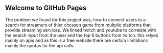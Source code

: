 ## Welcome to GitHub Pages
 The problem we found for this project was, how to connect users to a search for streamers of thier chossen game from multpile platforms that provide streaming services. 
 We linked twitch and youtube to correlate with the search input from the user and the top 6 buttons from twitch.
 this relyed mainly on apis and as this is a free website there are certain limitations mainly the quotas for the api calls.
